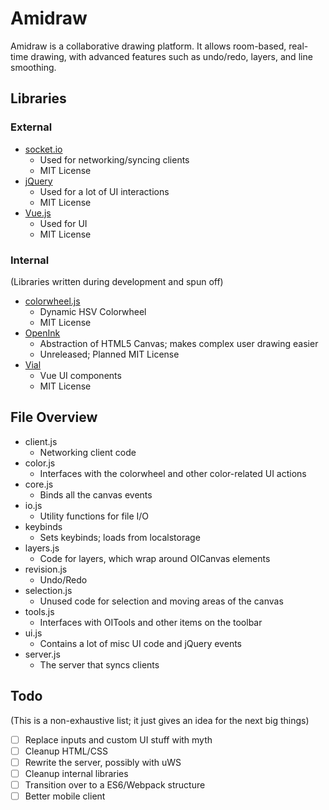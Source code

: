 # Amidraw

Amidraw is a collaborative drawing platform. It allows room-based, real-time
drawing, with advanced features such as undo/redo, layers, and line smoothing.

## Libraries
### External
- [socket.io](https://github.com/socketio/socket.io)
    - Used for networking/syncing clients
    - MIT License
- [jQuery](https://github.com/jquery/jquery)
    - Used for a lot of UI interactions
    - MIT License
- [Vue.js](https://github.com/MithrilJS/mithril.js)
    - Used for UI
    - MIT License

### Internal
(Libraries written during development and spun off)

- [colorwheel.js](https://github.com/McIntireEvan/colorwheel.js)
    - Dynamic HSV Colorwheel
    - MIT License
- [OpenInk](https://github.com/McIntireEvan/openink)
    - Abstraction of HTML5 Canvas; makes complex user drawing easier
    - Unreleased; Planned MIT License
- [Vial](https://github.com/McIntireEvan/vial)
    - Vue UI components
    - MIT License

## File Overview
- client.js
    - Networking client code
- color.js
    - Interfaces with the colorwheel and other color-related UI actions
- core.js
    - Binds all the canvas events
- io.js
    - Utility functions for file I/O
- keybinds
    - Sets keybinds; loads from localstorage
- layers.js
    - Code for layers, which wrap around OICanvas elements
- revision.js
    - Undo/Redo
- selection.js
    - Unused code for selection and moving areas of the canvas
- tools.js
    - Interfaces with OITools and other items on the toolbar
- ui.js
    - Contains a lot of misc UI code and jQuery events
- server.js
    - The server that syncs clients

## Todo
(This is a non-exhaustive list; it just gives an idea for the next big things)
- [ ] Replace inputs and custom UI stuff with myth
- [ ] Cleanup HTML/CSS
- [ ] Rewrite the server, possibly with uWS
- [ ] Cleanup internal libraries
- [ ] Transition over to a ES6/Webpack structure
- [ ] Better mobile client